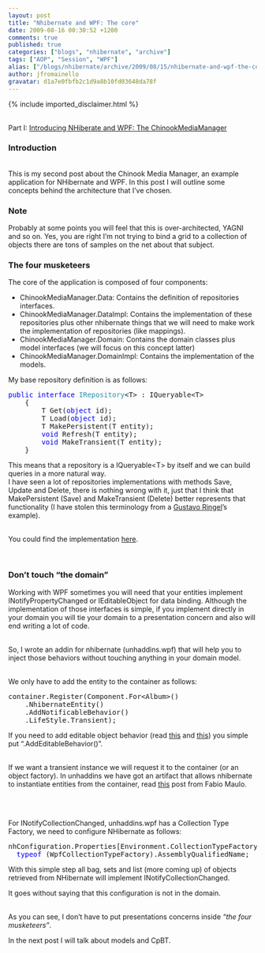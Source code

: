 ```yaml
---
layout: post
title: "Nhibernate and WPF: The core"
date: 2009-08-16 00:30:52 +1200
comments: true
published: true
categories: ["blogs", "nhibernate", "archive"]
tags: ["AOP", "Session", "WPF"]
alias: ["/blogs/nhibernate/archive/2009/08/15/nhibernate-and-wpf-the-core.aspx"]
author: jfromainello
gravatar: d1a7e0fbfb2c1d9a8b10fd03648da78f
---
```

{% include imported_disclaimer.html %}
<p>   <br />Part I: <a href="http://jfromaniello.blogspot.com/2009/08/introducing-nhiberate-and-wpf.html">Introducing NHiberate and WPF: The ChinookMediaManager</a></p>  <h3>Introduction</h3>  <p>   <br />This is my second post about the Chinook Media Manager, an example application for NHibernate and WPF. In this post I will outline some concepts behind the architecture that I’ve chosen.</p>  <h3>Note</h3>  <p>Probably at some points you will feel that this is over-architected, YAGNI and so on. Yes, you are right I’m not trying to bind a grid to a collection of objects there are tons of samples on the net about that subject.    <br /></p>  <h3>The four musketeers</h3>  <p>The core of the application is composed of four components:</p>  <ul>   <li>ChinookMediaManager.Data: Contains the definition of repositories interfaces. </li>    <li>ChinookMediaManager.DataImpl: Contains the implementation of these repositories plus other nhibernate things that we will need to make work the implementation of repositories (like mappings). </li>    <li>ChinookMediaManager.Domain: Contains the domain classes plus model interfaces (we will focus on this concept latter) </li>    <li>ChinookMediaManager.DomainImpl: Contains the implementation of the models. </li> </ul>  <p>My base repository definition is as follows: </p>  <pre class="code"><span style="color: blue">public interface </span><span style="color: #2b91af">IRepository</span>&lt;T&gt; : IQueryable&lt;T&gt;
    {
        T Get(<span style="color: blue">object </span>id);
        T Load(<span style="color: blue">object </span>id);
        T MakePersistent(T entity);
        <span style="color: blue">void </span>Refresh(T entity);
        <span style="color: blue">void </span>MakeTransient(T entity);
    }</pre>
<a href="http://11011.net/software/vspaste"></a>

<p>This means that a repository is a IQueryable&lt;T&gt; by itself and we can build queries in a more natural way. 
  <br />I have seen a lot of repositories implementations with methods Save, Update and Delete, there is nothing wrong with it, just that I think that MakePersistent (Save) and MakeTransient (Delete) better represents that functionality (I have stolen this terminology from a <a href="http://gustavoringel.blogspot.com/">Gustavo Ringel</a>’s example). 

  <br />You could find the implementation <a href="http://code.google.com/p/unhaddins/source/browse/trunk/Examples/uNHAddIns.Examples.WPF/ChinookMediaManager.Data.Impl/Repositories/Repository.cs">here</a>. 

  <br /></p>

<h3>Don’t touch “the domain”</h3>

<p>Working with WPF sometimes you will need that your entities implement INotifyPropertyChanged or IEditableObject for data binding. Although the implementation of those interfaces is simple, if you implement directly in your domain you will tie your domain to a presentation concern and also will end writing a lot of code. 
  <br />

  <br />So, I wrote an addin for nhibernate (unhaddins.wpf) that will help you to inject those behaviors without touching anything in your domain model.&#160; <br />

  <br />We only have to add the entity to the container as follows:</p>

<pre class="code">container.Register(Component.For&lt;Album&gt;()
    .NhibernateEntity()
    .AddNotificableBehavior()
    .LifeStyle.Transient);</pre>
<a href="http://11011.net/software/vspaste"></a>

<p>If you need to add editable object behavior (read <a href="http://jfromaniello.blogspot.com/2009/07/ieditableobject-useful-interface.html">this</a> and <a href="http://jfromaniello.blogspot.com/2009/07/ieditableobject-another-behaviour-for.html">this</a>) you simple put “.AddEditableBehavior()”. 

  <br />If we want a transient instance we will request it to the container (or an object factory). In unhaddins we have got an artifact that allows nhibernate to instantiate entities from the container, read <a href="http://fabiomaulo.blogspot.com/2008/11/entities-behavior-injection.html">this</a> post from Fabio Maulo. 

  <br />

  <br />For INotifyCollectionChanged, unhaddins.wpf has a Collection Type Factory, we need to configure NHibernate as follows:</p>

<pre class="code">nhConfiguration.Properties[Environment.CollectionTypeFactoryClass] =
  <span style="color: blue">typeof </span>(WpfCollectionTypeFactory).AssemblyQualifiedName;</pre>
<a href="http://11011.net/software/vspaste"></a>

<p>With this simple step all bag, sets and list (more coming up) of objects retrieved from NHibernate will implement INotifyCollectionChanged.</p>

<p>It goes without saying that this configuration is not in the domain. 
  <br />

  <br />As you can see, I don’t have to put presentations concerns inside <em>“the four musketeers”</em>. </p>

<p>In the next post I will talk about models and CpBT.</p>
